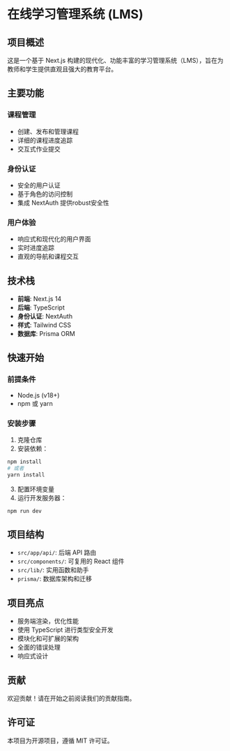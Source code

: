 # 在线学习管理系统 (LMS)

## 项目概述

这是一个基于 Next.js 构建的现代化、功能丰富的学习管理系统（LMS），旨在为教师和学生提供直观且强大的教育平台。

## 主要功能

### 课程管理
- 创建、发布和管理课程
- 详细的课程进度追踪
- 交互式作业提交

### 身份认证
- 安全的用户认证
- 基于角色的访问控制
- 集成 NextAuth 提供robust安全性

### 用户体验
- 响应式和现代化的用户界面
- 实时进度追踪
- 直观的导航和课程交互

## 技术栈

- **前端**: Next.js 14
- **后端**: TypeScript
- **身份认证**: NextAuth
- **样式**: Tailwind CSS
- **数据库**: Prisma ORM

## 快速开始

### 前提条件
- Node.js (v18+)
- npm 或 yarn

### 安装步骤
1. 克隆仓库
2. 安装依赖：
```bash
npm install
# 或者
yarn install
```

3. 配置环境变量
4. 运行开发服务器：
```bash
npm run dev
```

## 项目结构
- `src/app/api/`: 后端 API 路由
- `src/components/`: 可复用的 React 组件
- `src/lib/`: 实用函数和助手
- `prisma/`: 数据库架构和迁移

## 项目亮点
- 服务端渲染，优化性能
- 使用 TypeScript 进行类型安全开发
- 模块化和可扩展的架构
- 全面的错误处理
- 响应式设计

## 贡献
欢迎贡献！请在开始之前阅读我们的贡献指南。

## 许可证
本项目为开源项目，遵循 MIT 许可证。
